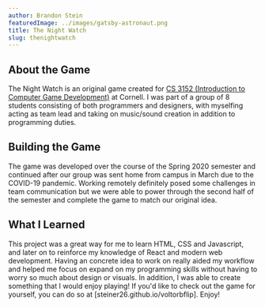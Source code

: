 ```yaml
---
author: Brandon Stein
featuredImage: ../images/gatsby-astronaut.png
title: The Night Watch
slug: thenightwatch
---
```


## About the Game

The Night Watch is an original game created for [CS 3152 (Introduction to Computer
Game Development)](https://gdiac.cis.cornell.edu/courses/gdiac-courses.php) at
Cornell. I was part of a group of 8 students consisting of both programmers and
designers, with myselfing acting as team lead and taking on music/sound creation
in addition to programming duties.

## Building the Game

The game was developed over the course of the Spring 2020 semester and continued
after our group was sent home from campus in March due to the COVID-19 pandemic.
Working remotely definitely posed some challenges in team communication but we
were able to power through the second half of the semester and complete the game
to match our original idea.

## What I Learned

This project was a great way for me to learn HTML, CSS and Javascript, and later on
to reinforce my knowledge of React and modern web development. Having an concrete
idea to work on really aided my workflow and helped me focus on expand on my
programming skills without having to worry so much about design or visuals. In
addition, I was able to create something that I would enjoy playing! If you'd like
to check out the game for yourself, you can do so at [steiner26.github.io/voltorbflip].
Enjoy!
